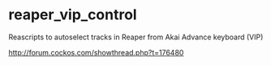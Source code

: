 # reaper_vip_control
Reascripts to autoselect tracks in Reaper from Akai Advance keyboard (VIP)

http://forum.cockos.com/showthread.php?t=176480